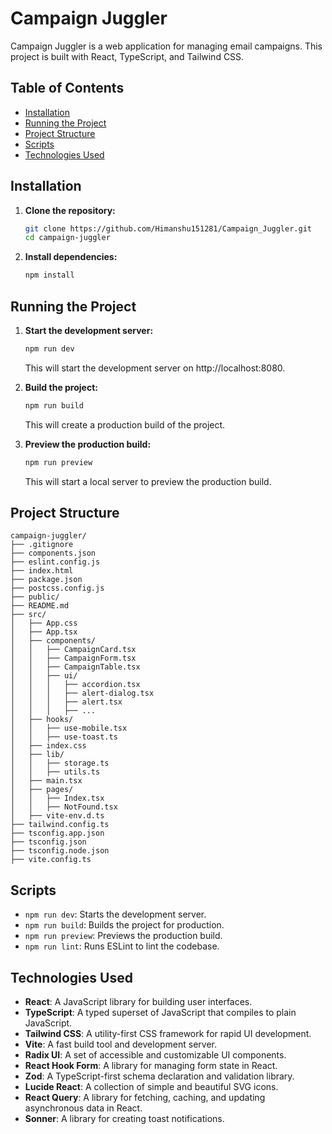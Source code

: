 # Campaign Juggler

Campaign Juggler is a web application for managing email campaigns. This project is built with React, TypeScript, and Tailwind CSS.

## Table of Contents

- [Installation](#installation)
- [Running the Project](#running-the-project)
- [Project Structure](#project-structure)
- [Scripts](#scripts)
- [Technologies Used](#technologies-used)

## Installation

1. **Clone the repository:**

    ```sh
    git clone https://github.com/Himanshu151281/Campaign_Juggler.git
    cd campaign-juggler
    ```

2. **Install dependencies:**

    ```sh
    npm install
    ```

## Running the Project

1. **Start the development server:**

    ```sh
    npm run dev
    ```

    This will start the development server on http://localhost:8080.

2. **Build the project:**

    ```sh
    npm run build
    ```

    This will create a production build of the project.

3. **Preview the production build:**

    ```sh
    npm run preview
    ```

    This will start a local server to preview the production build.

## Project Structure

```
campaign-juggler/
├── .gitignore
├── components.json
├── eslint.config.js
├── index.html
├── package.json
├── postcss.config.js
├── public/
├── README.md
├── src/
│   ├── App.css
│   ├── App.tsx
│   ├── components/
│   │   ├── CampaignCard.tsx
│   │   ├── CampaignForm.tsx
│   │   ├── CampaignTable.tsx
│   │   ├── ui/
│   │   │   ├── accordion.tsx
│   │   │   ├── alert-dialog.tsx
│   │   │   ├── alert.tsx
│   │   │   ├── ...
│   ├── hooks/
│   │   ├── use-mobile.tsx
│   │   ├── use-toast.ts
│   ├── index.css
│   ├── lib/
│   │   ├── storage.ts
│   │   ├── utils.ts
│   ├── main.tsx
│   ├── pages/
│   │   ├── Index.tsx
│   │   ├── NotFound.tsx
│   ├── vite-env.d.ts
├── tailwind.config.ts
├── tsconfig.app.json
├── tsconfig.json
├── tsconfig.node.json
├── vite.config.ts
```

## Scripts

- `npm run dev`: Starts the development server.
- `npm run build`: Builds the project for production.
- `npm run preview`: Previews the production build.
- `npm run lint`: Runs ESLint to lint the codebase.

## Technologies Used

- **React**: A JavaScript library for building user interfaces.
- **TypeScript**: A typed superset of JavaScript that compiles to plain JavaScript.
- **Tailwind CSS**: A utility-first CSS framework for rapid UI development.
- **Vite**: A fast build tool and development server.
- **Radix UI**: A set of accessible and customizable UI components.
- **React Hook Form**: A library for managing form state in React.
- **Zod**: A TypeScript-first schema declaration and validation library.
- **Lucide React**: A collection of simple and beautiful SVG icons.
- **React Query**: A library for fetching, caching, and updating asynchronous data in React.
- **Sonner**: A library for creating toast notifications.